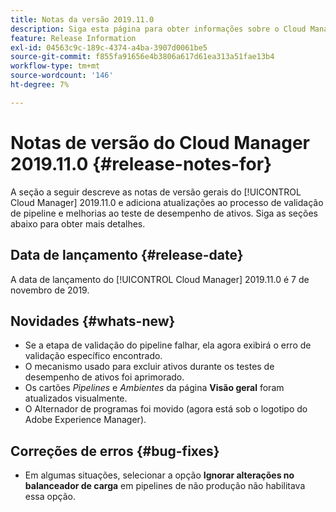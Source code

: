 ```yaml
---
title: Notas da versão 2019.11.0
description: Siga esta página para obter informações sobre o Cloud Manager 2019.11.0.
feature: Release Information
exl-id: 04563c9c-189c-4374-a4ba-3907d0061be5
source-git-commit: f855fa91656e4b3806a617d61ea313a51fae13b4
workflow-type: tm+mt
source-wordcount: '146'
ht-degree: 7%

---
```


# Notas de versão do Cloud Manager 2019.11.0 {#release-notes-for}

A seção a seguir descreve as notas de versão gerais do [!UICONTROL Cloud Manager] 2019.11.0 e adiciona atualizações ao processo de validação de pipeline e melhorias ao teste de desempenho de ativos.
Siga as seções abaixo para obter mais detalhes.

## Data de lançamento {#release-date}

A data de lançamento do [!UICONTROL Cloud Manager] 2019.11.0 é 7 de novembro de 2019.

## Novidades {#whats-new}

* Se a etapa de validação do pipeline falhar, ela agora exibirá o erro de validação específico encontrado.
* O mecanismo usado para excluir ativos durante os testes de desempenho de ativos foi aprimorado.
* Os cartões *Pipelines* e *Ambientes* da página **Visão geral** foram atualizados visualmente.
* O Alternador de programas foi movido (agora está sob o logotipo do Adobe Experience Manager).

## Correções de erros {#bug-fixes}

* Em algumas situações, selecionar a opção **Ignorar alterações no balanceador de carga** em pipelines de não produção não habilitava essa opção.

